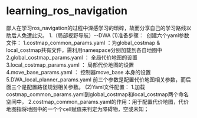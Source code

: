 # learning_ros_navigation
鄙人在学习ros_navigation的过程中深感学习的琐碎，故而分享自己的学习路线以助后人免遭此灾。 
1.（局部视野导航）--DWA 
(1)准备步骤：
 创建六个yaml参数文件：
  1.costmap_common_params.yaml ：为global_costmap & local_costmap共有文件，需利用namespace分别加载到各自地图中
  2.global_costmap_params.yaml ： 全局代价地图的设置
  3.local_costmap_params.yaml ： 局部代价地图的设置
  4.move_base_params.yaml ： 控制器move_base 本身的设置   
  5.DWA_local_planner_params.yaml 
  前三个参数是配置代价地图相关参数，而后面三个是配置路径规划相关参数。 
(2)Yaml文件配置：
  1.加载costmap_common_params.yaml到global_costmap和local_costmap两个命名空间中，
  2.costmap_common_params.yaml的作用：用于配置代价地图，代价地图指将地图中的一个个cell赋值来判定为障碍物，空或未知；
